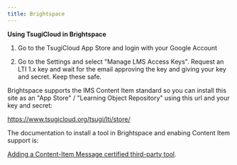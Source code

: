 ```yaml
---
title: Brightspace 
---
```


**Using TsugiCloud in Brightspace**

1. Go to the TsugiCloud App Store and login with your Google Account

2. Go to the Settings and select "Manage LMS Access Keys".  Request an LTI 1.x key and wait for the email approving the key and giving your key and secret.  Keep these safe.

Brightspace supports the IMS Content Item standard so you can install this site as an "App Store" / "Learning Object Repository" using this url and your key and secret:

https://www.tsugicloud.org/tsugi/lti/store/

The documentation to install a tool in Brightspace and enabing Content Item support is:

<a href="https://documentation.brightspace.com/EN/le/lti/admin/adding_content_item_messagel_certified_third_party_tool.htm" target="_blank">
Adding a Content-Item Message certified third-party tool</a>.


